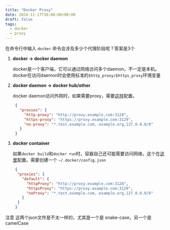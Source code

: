 ```yaml
---
title: "Docker Proxy"
date: 2024-11-17T16:08:06+08:00
draft: false
tags:
  - docker
  - proxy
---
```


在命令行中输入 `docker` 命令会涉及多少个代理阶段呢？答案是3个

1. **docker -> docker daemon**

   docker是一个客户端，它可以通过网络访问多个daemon，不一定是本机。docker在访问daemon时会使用标准的`$http_proxy/$https_proxy`环境变量

2. **docker daemon -> docker hub/other**

   docker daemon访问外网时，如果需要proxy，需要[这样](https://docs.docker.com/engine/daemon/proxy/#daemon-configuration)配置。
   ```json
    {
      "proxies": {
        "http-proxy": "http://proxy.example.com:3128",
        "https-proxy": "https://proxy.example.com:3129",
        "no-proxy": "*.test.example.com,.example.org,127.0.0.0/8"
      }
    }
    ```
3. **docker container**

   如果`docker build`和`docker run`时，容器自己还可能需要访问网络，这个在[这里](https://docs.docker.com/engine/cli/proxy/#configure-the-docker-client)配置。需要创建一个 `~/.docker/config.json`
   ```json
    {
     "proxies": {
       "default": {
         "httpProxy": "http://proxy.example.com:3128",
         "httpsProxy": "https://proxy.example.com:3129",
         "noProxy": "*.test.example.com,.example.org,127.0.0.0/8"
       }
     }
    }
    ```

注意 这两个json文件是不太一样的，尤其是一个是 snake-case，另一个是 camelCase
